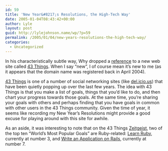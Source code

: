 ```yaml
---
id: 59
title: 'New Year&#8217;s Resolutions, the High-Tech Way'
date: 2005-01-04T08:43:42+00:00
author: Lyle
layout: post
guid: http://lylejohnson.name/wp/?p=59
permalink: /2005/01/04/new-years-resolutions-the-high-tech-way/
categories:
  - Uncategorized
---
```

In his characteristically subtle way, Why dropped a [reference](http://redhanded.hobix.com/cult/whatALovelyYearLetMeTellYou.html) to a new web site called [43 Things](http://www.43things.com/home/). When I say &#8220;new&#8221;, I of course mean it&#8217;s new to me (as it appears that the domain name was registered back in April 2004).

[43 Things](http://www.43things.com/home/) is one of a number of social networking sites (like [del.icio.us](http://del.icio.us/)) that have been quietly popping up over the last few years. The idea with 43 Things is that you make a list of goals, things that you&#8217;d like to do, and then chart your progress towards those goals. At the same time, you&#8217;re sharing your goals with others and perhaps finding that you have goals in common with other users in the 43 Things community. Given the time of year, it seems like recording my New Year&#8217;s Resolutions might provide a good excuse for playing around with this site for awhile.

As an aside, it was interesting to note that on the 43 Things [Zeitgeist](http://www.43things.com/zeitgeist/), two of the top ten &#8220;World&#8217;s Most Popular Goals&#8221; are Ruby-related: [Learn Ruby](http://www.43things.com/things/view/305), currently at number 3, and [Write an Application on Rails](http://www.43things.com/things/view/215), currently at number 7.